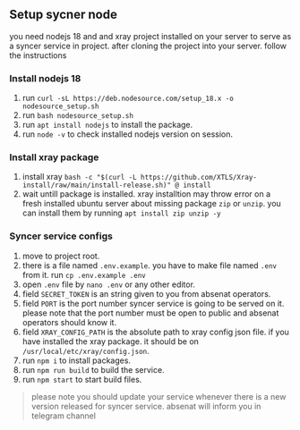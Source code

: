 ## Setup sycner node

you need nodejs 18 and and xray project installed on your server to serve as a syncer service in project. after cloning the project into your server. follow the instructions

### Install nodejs 18

1. run `curl -sL https://deb.nodesource.com/setup_18.x -o nodesource_setup.sh`
2. run `bash nodesource_setup.sh`
3. run `apt install nodejs` to install the package.
4. run `node -v` to check installed nodejs version on session.

### Install xray package

1. install xray `bash -c "$(curl -L https://github.com/XTLS/Xray-install/raw/main/install-release.sh)" @ install`
2. wait untill package is installed. xray installtion may throw error on a fresh installed ubuntu server about missing package `zip` or `unzip`. you can install them by running `apt install zip unzip -y`

### Syncer service configs

1. move to project root.
2. there is a file named `.env.example`. you have to make file named `.env` from it. run `cp .env.example .env`
3. open `.env` file by `nano .env` or any other editor.
4. field `SECRET_TOKEN` is an string given to you from absenat operators.
5. field `PORT` is the port number syncer service is going to be served on it. please note that the port number must be open to public and absenat operators should know it.
6. field `XRAY_CONFIG_PATH` is the absolute path to xray config json file. if you have installed the xray package. it should be on `/usr/local/etc/xray/config.json`.
7. run `npm i` to install packages.
8. run `npm run build` to build the service.
9. run `npm start` to start build files.

> please note you should update your service whenever there is a new version released for syncer service. absenat will inform you in telegram channel
